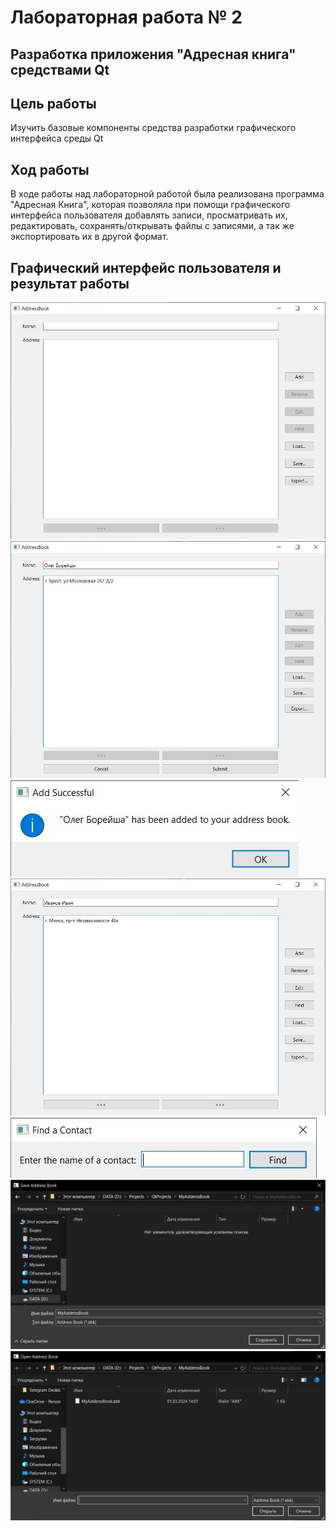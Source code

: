 # Лабораторная работа № 2
## Разработка приложения "Адресная книга" средствами Qt

## Цель работы 
Изучить базовые компоненты средства разработки графического интерфейса среды Qt

## Ход работы
В ходе работы над лабораторной работой была реализована программа "Адресная Книга", которая позволяла при помощи графического интерфейса пользователя
добавлять записи, просматривать их, редактировать, сохранять/открывать файлы с записями, а так же экспортировать их в другой формат.

## Графический интерфейс пользователя и результат работы
![](images/image_1.png)
![](images/image_2.png)
![](images/image_3.png)
![](images/image_4.png)
![](images/image_5.png)
![](images/image_6.png)
![](images/image_7.png)
